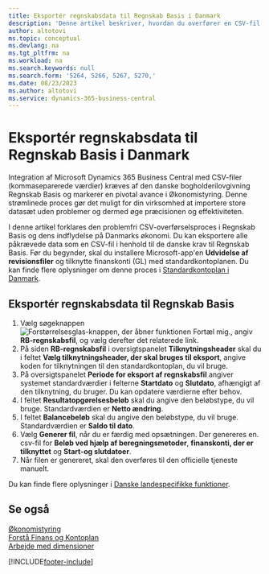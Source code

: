 ```yaml
---
title: Eksportér regnskabsdata til Regnskab Basis i Danmark
description: 'Denne artikel beskriver, hvordan du overfører en CSV-fil (kommasepareret), der indeholder regnskabsdata til Regnskab Basis i Danmark.'
author: altotovi
ms.topic: conceptual
ms.devlang: na
ms.tgt_pltfrm: na
ms.workload: na
ms.search.keywords: null
ms.search.form: '5264, 5266, 5267, 5270,'
ms.date: 08/23/2023
ms.author: altotovi
ms.service: dynamics-365-business-central
---
```


# Eksportér regnskabsdata til Regnskab Basis i Danmark

Integration af Microsoft Dynamics 365 Business Central med CSV-filer (kommaseparerede værdier) kræves af den danske bogholderilovgivning Regnskab Basis og markerer en pivotal avance i Økonomistyring. Denne strømlinede proces gør det muligt for din virksomhed at importere store datasæt uden problemer og dermed øge præcisionen og effektiviteten.

I denne artikel forklares den problemfri CSV-overførselsproces i Regnskab Basis og dens indflydelse på Danmarks økonomi. Du kan eksportere alle påkrævede data som en CSV-fil i henhold til de danske krav til Regnskab Basis. Før du begynder, skal du installere Microsoft-app'en **Udvidelse af revisionsfiler** og tilknytte finanskonti (GL) med standardkontoplanen. Du kan finde flere oplysninger om denne proces i [Standardkontoplan i Danmark](how-to-set-up-standard-coa.md).

## Eksportér regnskabsdata til Regnskab Basis 

1. Vælg søgeknappen ![Forstørrelsesglas-knappen, der åbner funktionen Fortæl mig.](../../media/ui-search/search_small.png "Fortæl mig, hvad du vil foretage dig"), angiv **RB-regnskabsfil**, og vælg derefter det relaterede link.
2. På siden **RB-regnskabsfil** i oversigtspanelet **Tilknytningsheader** skal du i feltet **Vælg tilknytningsheader, der skal bruges til eksport**, angive koden for tilknytningen til den standardkontoplan, du vil bruge.
3. På oversigtspanelet **Periode for eksport af regnskabsfil** angiver systemet standardværdier i felterne **Startdato** og **Slutdato**, afhængigt af den tilknytning, du bruger. Du kan opdatere værdierne efter behov.
4. I feltet **Resultatopgørelsesbeløb** skal du angive den beløbstype, du vil bruge. Standardværdien er **Netto ændring**.
5. I feltet **Balancebeløb** skal du angive den beløbstype, du vil bruge. Standardværdien er **Saldo til dato**.
6. Vælg **Generer fil**, når du er færdig med opsætningen. Der genereres en. csv-fil for **Beløb ved hjælp af beregningsmetoder**, **finanskonti, der er tilknyttet** og **Start-og slutdatoer**.
7. Når filen er genereret, skal den overføres til den officielle tjeneste manuelt.

Du kan finde flere oplysninger i [Danske landespecifikke funktioner](denmark-local-functionality.md).

## Se også

[Økonomistyring](../../finance.md)  
[Forstå Finans og Kontoplan](../../finance-general-ledger.md)  
[Arbejde med dimensioner](../../finance-dimensions.md)  

[!INCLUDE[footer-include](../../includes/footer-banner.md)]
